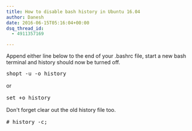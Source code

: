 ```yaml
---
title: How to disable bash history in Ubuntu 16.04
author: Danesh
date: 2016-06-15T05:16:04+00:00
dsq_thread_id:
  - 4911357169

---
```

Append either line below to the end of your .bashrc file, start a new bash terminal and history should now be turned off.

<pre class="toolbar:2 lang:default decode:true">shopt -u -o history
</pre>

<span style="line-height: 1.5;">or</span>

<pre class="toolbar:2 lang:default decode:true">set +o history
</pre>

<span style="line-height: 1.5;">Don't forget </span><span style="line-height: 1.5;">clear</span><span style="line-height: 1.5;"> out the old history file too.</span>

<pre class="toolbar:2 lang:default decode:true"># history -c;</pre>

 